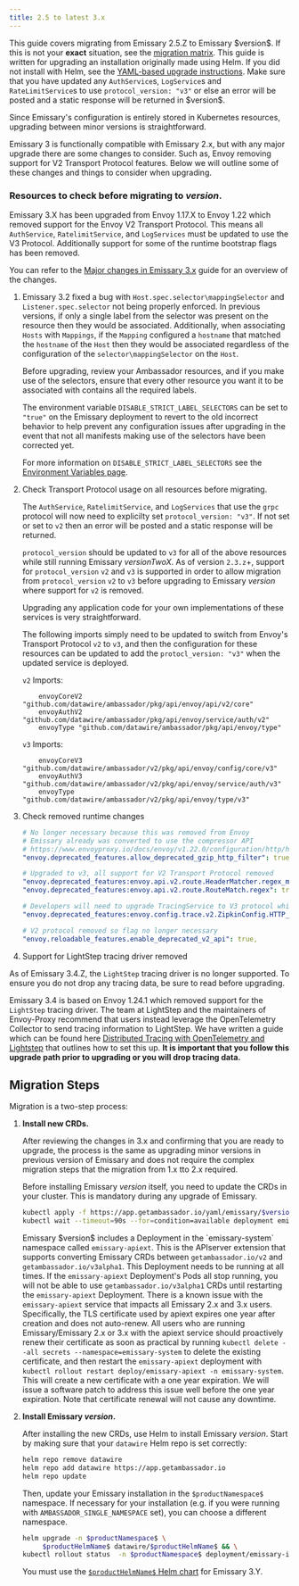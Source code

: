 ```yaml
---
title: 2.5 to latest 3.x
---
```


<Alert severity="info">
  This guide covers migrating from Emissary 2.5.Z to Emissary $version$. If
  this is not your <b>exact</b> situation, see the <a href="../../../../migration-matrix">migration
  matrix</a>.
</Alert>

<Alert severity="warning">
  This guide is written for upgrading an installation originally made using Helm.
  If you did not install with Helm, see the <a href="../../../yaml/emissary-2.5/emissary-3.X">YAML-based
  upgrade instructions</a>.
</Alert>

<Alert severity="warning">
  Make sure that you have updated any <code>AuthService</code>s, <code>LogService</code>s and <code>RateLimitService</code>s to use
  <code>protocol_version: "v3"</code> or else an error will be posted and a static response will be returned in $version$.
</Alert>

Since Emissary's configuration is entirely stored in Kubernetes resources, upgrading between minor
versions is straightforward.

Emissary 3 is functionally compatible with Emissary 2.x, but with any major upgrade there are some changes to consider. Such as, Envoy removing support for V2 Transport Protocol features. Below we will outline some of these changes and things to consider when upgrading.

### Resources to check before migrating to $version$.

Emissary 3.X has been upgraded from Envoy 1.17.X to Envoy 1.22 which removed support for the Envoy V2 Transport Protocol. This means all `AuthService`, `RatelimitService`, and `LogServices` must be updated to use the V3 Protocol. Additionally support for some of the runtime bootstrap flags has been removed.

You can refer to the [Major changes in Emissary 3.x](../../../../../../about/changes-3.y/) guide for an overview of the changes.

1. Emissary 3.2 fixed a bug with `Host.spec.selector\mappingSelector` and `Listener.spec.selector` not being properly enforced.
   In previous versions, if only a single label from the selector was present on the resource then they would be associated. Additionally, when associating `Hosts` with `Mappings`, if the `Mapping` configured a `hostname` that matched the `hostname` of the `Host` then they would be associated regardless of the configuration of the `selector\mappingSelector` on the `Host`.

   Before upgrading, review your Ambassador resources, and if you make use of the selectors, ensure that every other resource you want it to be associated with contains all the required labels.

   The environment variable `DISABLE_STRICT_LABEL_SELECTORS` can be set to `"true"` on the Emissary deployment to revert to the
   old incorrect behavior to help prevent any configuration issues after upgrading in the event that not all manifests making use of the selectors have been corrected yet.

   For more information on `DISABLE_STRICT_LABEL_SELECTORS` see the [Environment Variables page](../../../../../running/environment).

2. Check Transport Protocol usage on all resources before migrating.

    The `AuthService`, `RatelimitService`, and `LogServices` that use the `grpc` protocol will now need to explicilty set `protocol_version: "v3"`. If not set or set to `v2` then an error will be posted and a static response will be returned.

    `protocol_version` should be updated to `v3` for all of the above resources while still running Emissary $versionTwoX$. As of version `2.3.z`+, support for `protocol_version` `v2` and `v3` is supported in order to allow migration from `protocol_version` `v2` to `v3` before upgrading to Emissary $version$ where support for `v2` is removed.

    Upgrading any application code for your own implementations of these services is very straightforward.

    The following imports simply need to be updated to switch from Envoy's Transport Protocol `v2` to `v3`, and then the configuration for these resources can be updated to add the `protocl_version: "v3"` when the updated service is deployed.

    `v2` Imports:
    ```golang
	    envoyCoreV2 "github.com/datawire/ambassador/pkg/api/envoy/api/v2/core"
	    envoyAuthV2 "github.com/datawire/ambassador/pkg/api/envoy/service/auth/v2"
	    envoyType "github.com/datawire/ambassador/pkg/api/envoy/type"
    ```

    `v3` Imports:
    ```golang
	    envoyCoreV3 "github.com/datawire/ambassador/v2/pkg/api/envoy/config/core/v3"
	    envoyAuthV3 "github.com/datawire/ambassador/v2/pkg/api/envoy/service/auth/v3"
	    envoyType "github.com/datawire/ambassador/v2/pkg/api/envoy/type/v3"
    ```

3. Check removed runtime changes

   ```yaml
   # No longer necessary because this was removed from Envoy
   # Emissary already was converted to use the compressor API
   # https://www.envoyproxy.io/docs/envoy/v1.22.0/configuration/http/http_filters/compressor_filter#config-http-filters-compressor
   "envoy.deprecated_features.allow_deprecated_gzip_http_filter": true,

   # Upgraded to v3, all support for V2 Transport Protocol removed
   "envoy.deprecated_features:envoy.api.v2.route.HeaderMatcher.regex_match": true,
   "envoy.deprecated_features:envoy.api.v2.route.RouteMatch.regex": true,

   # Developers will need to upgrade TracingService to V3 protocol which no longer supports HTTP_JSON_V1
   "envoy.deprecated_features:envoy.config.trace.v2.ZipkinConfig.HTTP_JSON_V1": true,

   # V2 protocol removed so flag no longer necessary
   "envoy.reloadable_features.enable_deprecated_v2_api": true,
   ```

4. Support for LightStep tracing driver removed

<Alert severity="warning">
  As of Emissary 3.4.Z, the <code>LightStep</code> tracing driver is no longer supported. To ensure you do not drop any tracing data, be sure to read before upgrading.
</Alert>

Emissary 3.4 is based on Envoy 1.24.1 which removed support for the `LightStep` tracing driver. The team at LightStep and the maintainers of Envoy-Proxy recommend that users instead leverage the OpenTelemetry Collector to send tracing information to LightStep. We have written a guide which can be found here <a href="/docs/emissary/3.4/howtos/tracing-lightstep">Distributed Tracing with OpenTelemetry and Lightstep</a> that outlines how to set this up. **It is important that you follow this upgrade path prior to upgrading or you will drop tracing data.**

## Migration Steps

Migration is a two-step process:

1. **Install new CRDs.**

   After reviewing the changes in 3.x and confirming that you are ready to upgrade, the process is the same as upgrading minor versions
   in previous version of Emissary and does not require the complex migration steps that the migration from 1.x tto 2.x required.

   Before installing Emissary $version$ itself, you need to update the CRDs in
   your cluster. This is mandatory during any upgrade of Emissary.

   ```bash
   kubectl apply -f https://app.getambassador.io/yaml/emissary/$version$/emissary-crds.yaml
   kubectl wait --timeout=90s --for=condition=available deployment emissary-apiext -n emissary-system
   ```

   <Alert severity="info">
     Emissary $version$ includes a Deployment in the `emissary-system` namespace
     called <code>emissary-apiext</code>. This is the APIserver extension
     that supports converting Emissary CRDs between <code>getambassador.io/v2</code>
     and <code>getambassador.io/v3alpha1</code>. This Deployment needs to be running at
     all times.
   </Alert>

   <Alert severity="warning">
     If the <code>emissary-apiext</code> Deployment's Pods all stop running,
     you will not be able to use <code>getambassador.io/v3alpha1</code> CRDs until restarting
     the <code>emissary-apiext</code> Deployment.
   </Alert>

   <Alert severity="warning">
    There is a known issue with the <code>emissary-apiext</code> service that impacts all Emissary 2.x and 3.x users. Specifically, the TLS certificate used by apiext expires one year after creation and does not auto-renew. All users who are running Emissary/Emissary 2.x or 3.x with the apiext service should proactively renew their certificate as soon as practical by running <code>kubectl delete --all secrets --namespace=emissary-system</code> to delete the existing certificate, and then restart the <code>emissary-apiext</code> deployment with <code>kubectl rollout restart deploy/emissary-apiext -n emissary-system</code>.
    This will create a new certificate with a one year expiration. We will issue a software patch to address this issue well before the one year expiration. Note that certificate renewal will not cause any downtime.
   </Alert>

2. **Install Emissary $version$.**

   After installing the new CRDs, use Helm to install Emissary $version$. Start by
   making sure that your `datawire` Helm repo is set correctly:

   ```bash
   helm repo remove datawire
   helm repo add datawire https://app.getambassador.io
   helm repo update
   ```

   Then, update your Emissary installation in the `$productNamespace$` namespace.
   If necessary for your installation (e.g. if you were running with
   `AMBASSADOR_SINGLE_NAMESPACE` set), you can choose a different namespace.

   ```bash
   helm upgrade -n $productNamespace$ \
        $productHelmName$ datawire/$productHelmName$ && \
   kubectl rollout status  -n $productNamespace$ deployment/emissary-ingress -w
   ```

   <Alert severity="warning">
    You must use the <a href="https://artifacthub.io/packages/helm/datawire/emissary-ingress/$ossChartVersion$"><code>$productHelmName$</code> Helm chart</a> for Emissary 3.Y.
   </Alert>
